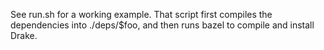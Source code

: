 
See run.sh for a working example.  That script first compiles the dependencies
into ./deps/$foo, and then runs bazel to compile and install Drake.
